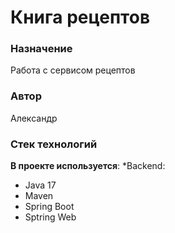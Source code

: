 # Книга рецептов

### Назначение
Работа с сервисом рецептов
### Автор
Александр
### Стек технологий
**В проекте используется**:
*Backend:
- Java 17
- Maven
- Spring Boot
- Sptring Web